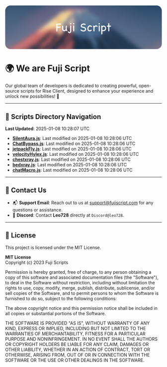 ![Banner](.github/b.webp)

# 🌍 **We are Fuji Script**

Our global team of developers is dedicated to creating powerful, open-source scripts for Rise Client, designed to enhance your experience and unlock new possibilities! 🌟

---
<!-- SCRIPTS_NAVIGATION_START -->
## 📂 **Scripts Directory Navigation**

**Last Updated**: 2025-01-08 10:28:07 UTC

- **[SilentAura.js](scripts/SilentAura.js)**: Last modified on 2025-01-08 10:28:06 UTC
- **[ChatBypass.js](scripts/ChatBypass.js)**: Last modified on 2025-01-08 10:28:06 UTC
- **[jetpackFly.js](scripts/jetpackFly.js)**: Last modified on 2025-01-08 10:28:06 UTC
- **[velocityHylex.js](scripts/velocityHylex.js)**: Last modified on 2025-01-08 10:28:06 UTC
- **[chestxray.js](scripts/chestxray.js)**: Last modified on 2025-01-08 10:28:06 UTC
- **[bedxray.js](scripts/bedxray.js)**: Last modified on 2025-01-08 10:28:06 UTC
- **[chatMacro.js](scripts/chatMacro.js)**: Last modified on 2025-01-08 10:28:06 UTC

<!-- SCRIPTS_NAVIGATION_END -->

---

## 💬 **Contact Us**  
- 📬 **Support Email**: Reach out to us at [support@fujiscript.com](mailto:support@fujiscript.com) for any questions or assistance.  
- 💬 **Discord**: Contact **Leo728** directly at `Discord@leo728`.

---

## 📜 **License**

This project is licensed under the MIT License.  

**MIT License**  
Copyright (c) 2023 Fuji Scripts  

Permission is hereby granted, free of charge, to any person obtaining a copy of this software and associated documentation files (the "Software"), to deal in the Software without restriction, including without limitation the rights to use, copy, modify, merge, publish, distribute, sublicense, and/or sell copies of the Software, and to permit persons to whom the Software is furnished to do so, subject to the following conditions:  

The above copyright notice and this permission notice shall be included in all copies or substantial portions of the Software.  

THE SOFTWARE IS PROVIDED "AS IS", WITHOUT WARRANTY OF ANY KIND, EXPRESS OR IMPLIED, INCLUDING BUT NOT LIMITED TO THE WARRANTIES OF MERCHANTABILITY, FITNESS FOR A PARTICULAR PURPOSE AND NONINFRINGEMENT. IN NO EVENT SHALL THE AUTHORS OR COPYRIGHT HOLDERS BE LIABLE FOR ANY CLAIM, DAMAGES OR OTHER LIABILITY, WHETHER IN AN ACTION OF CONTRACT, TORT OR OTHERWISE, ARISING FROM, OUT OF OR IN CONNECTION WITH THE SOFTWARE OR THE USE OR OTHER DEALINGS IN THE SOFTWARE.  
